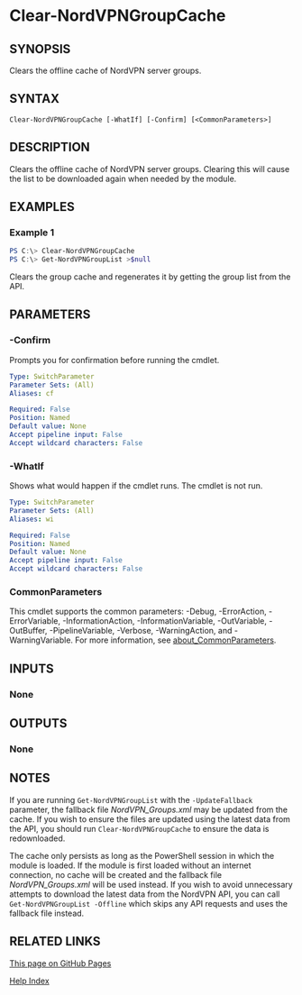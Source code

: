 ﻿---
external help file: NordVPN-Servers-help.xml
Module Name: NordVPN-Servers
online version:
schema: 2.0.0
---

# Clear-NordVPNGroupCache

## SYNOPSIS
Clears the offline cache of NordVPN server groups.

## SYNTAX

```
Clear-NordVPNGroupCache [-WhatIf] [-Confirm] [<CommonParameters>]
```

## DESCRIPTION
Clears the offline cache of NordVPN server groups.
Clearing this will cause the list to be downloaded again when
needed by the module.

## EXAMPLES

### Example 1
```powershell
PS C:\> Clear-NordVPNGroupCache
PS C:\> Get-NordVPNGroupList >$null
```

Clears the group cache and regenerates it by getting the
group list from the API.

## PARAMETERS

### -Confirm
Prompts you for confirmation before running the cmdlet.

```yaml
Type: SwitchParameter
Parameter Sets: (All)
Aliases: cf

Required: False
Position: Named
Default value: None
Accept pipeline input: False
Accept wildcard characters: False
```

### -WhatIf
Shows what would happen if the cmdlet runs. The cmdlet is not run.

```yaml
Type: SwitchParameter
Parameter Sets: (All)
Aliases: wi

Required: False
Position: Named
Default value: None
Accept pipeline input: False
Accept wildcard characters: False
```

### CommonParameters
This cmdlet supports the common parameters: -Debug, -ErrorAction, -ErrorVariable, -InformationAction, -InformationVariable, -OutVariable, -OutBuffer, -PipelineVariable, -Verbose, -WarningAction, and -WarningVariable. For more information, see [about_CommonParameters](http://go.microsoft.com/fwlink/?LinkID=113216).

## INPUTS

### None

## OUTPUTS

### None

## NOTES
If you are running `Get-NordVPNGroupList` with the `-UpdateFallback`
parameter, the fallback file *NordVPN_Groups.xml* may be updated from the
cache. If you wish to ensure the files are updated using the latest data from
the API, you should run `Clear-NordVPNGroupCache` to ensure the data is
redownloaded.

The cache only persists as long as the PowerShell session in which the module
is loaded. If the module is first loaded without an internet connection, no
cache will be created and the fallback file *NordVPN_Groups.xml* will be
used instead. If you wish to avoid unnecessary attempts to download the latest
data from the NordVPN API, you can call `Get-NordVPNGroupList -Offline`
which skips any API requests and uses the fallback file instead.

## RELATED LINKS

[This page on GitHub Pages](https://thefreeman193.github.io/NordVPN-Servers/Clear-NordVPNGroupCache.html)

[Help Index](./HELPINDEX.md)
